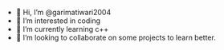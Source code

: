 - 👋 Hi, I’m @garimatiwari2004
- 👀 I’m interested in coding
- 🌱 I’m currently learning c++
- 💞️ I’m looking to collaborate on some projects to learn better.

<!---
garimatiwari2004/garimatiwari2004 is a ✨ special ✨ repository because its `README.md` (this file) appears on your GitHub profile.
You can click the Preview link to take a look at your changes.
--->
